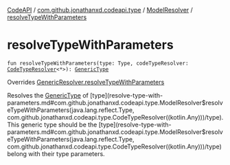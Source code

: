 [CodeAPI](../../index.md) / [com.github.jonathanxd.codeapi.type](../index.md) / [ModelResolver](index.md) / [resolveTypeWithParameters](.)

# resolveTypeWithParameters

`fun resolveTypeWithParameters(type: Type, codeTypeResolver: `[`CodeTypeResolver`](../-code-type-resolver/index.md)`<*>): `[`GenericType`](../-generic-type/index.md)

Overrides [GenericResolver.resolveTypeWithParameters](../../com.github.jonathanxd.codeapi.util/-generic-resolver/resolve-type-with-parameters.md)

Resolves the [GenericType](../-generic-type/index.md) of [type](resolve-type-with-parameters.md#com.github.jonathanxd.codeapi.type.ModelResolver$resolveTypeWithParameters(java.lang.reflect.Type, com.github.jonathanxd.codeapi.type.CodeTypeResolver((kotlin.Any)))/type). This generic type should be the [type](resolve-type-with-parameters.md#com.github.jonathanxd.codeapi.type.ModelResolver$resolveTypeWithParameters(java.lang.reflect.Type, com.github.jonathanxd.codeapi.type.CodeTypeResolver((kotlin.Any)))/type) belong with their type parameters.

